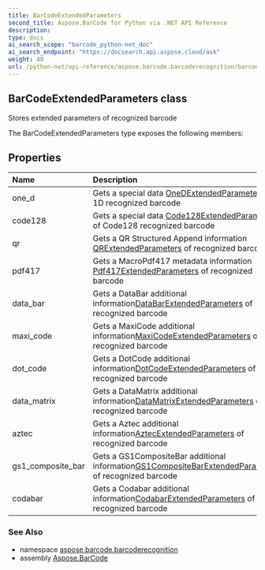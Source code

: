 ```yaml
---
title: BarCodeExtendedParameters
second_title: Aspose.BarCode for Python via .NET API Reference
description: 
type: docs
ai_search_scope: "barcode_python-net_doc"
ai_search_endpoint: "https://docsearch.api.aspose.cloud/ask"
weight: 40
url: /python-net/api-reference/aspose.barcode.barcoderecognition/barcodeextendedparameters/
---
```


## BarCodeExtendedParameters class

Stores extended parameters of recognized barcode

The BarCodeExtendedParameters type exposes the following members:
## Properties
| Name | Description |
| :- | :- |
|one_d|Gets a special data [OneDExtendedParameters](/barcode/python-net/api-reference/aspose.barcode.barcoderecognition/onedextendedparameters/) of 1D recognized barcode|
|code128|Gets a special data [Code128ExtendedParameters](/barcode/python-net/api-reference/aspose.barcode.barcoderecognition/code128extendedparameters/) of Code128 recognized barcode|
|qr|Gets a QR Structured Append information [QRExtendedParameters](/barcode/python-net/api-reference/aspose.barcode.barcoderecognition/qrextendedparameters/) of recognized barcode|
|pdf417|Gets a MacroPdf417 metadata information [Pdf417ExtendedParameters](/barcode/python-net/api-reference/aspose.barcode.barcoderecognition/pdf417extendedparameters/) of recognized barcode|
|data_bar|Gets a DataBar additional information[DataBarExtendedParameters](/barcode/python-net/api-reference/aspose.barcode.barcoderecognition/databarextendedparameters/) of recognized barcode|
|maxi_code|Gets a MaxiCode additional information[MaxiCodeExtendedParameters](/barcode/python-net/api-reference/aspose.barcode.barcoderecognition/maxicodeextendedparameters/) of recognized barcode|
|dot_code|Gets a DotCode additional information[DotCodeExtendedParameters](/barcode/python-net/api-reference/aspose.barcode.barcoderecognition/dotcodeextendedparameters/) of recognized barcode|
|data_matrix|Gets a DataMatrix additional information[DataMatrixExtendedParameters](/barcode/python-net/api-reference/aspose.barcode.barcoderecognition/datamatrixextendedparameters/) of recognized barcode|
|aztec|Gets a Aztec additional information[AztecExtendedParameters](/barcode/python-net/api-reference/aspose.barcode.barcoderecognition/aztecextendedparameters/) of recognized barcode|
|gs1_composite_bar|Gets a GS1CompositeBar additional information[GS1CompositeBarExtendedParameters](/barcode/python-net/api-reference/aspose.barcode.barcoderecognition/gs1compositebarextendedparameters/) of recognized barcode|
|codabar|Gets a Codabar additional information[CodabarExtendedParameters](/barcode/python-net/api-reference/aspose.barcode.barcoderecognition/codabarextendedparameters/) of recognized barcode|

### See Also

* namespace [aspose.barcode.barcoderecognition](/barcode/python-net/api-reference/aspose.barcode.barcoderecognition/)
* assembly [Aspose.BarCode](/barcode/python-net/api-reference/)

